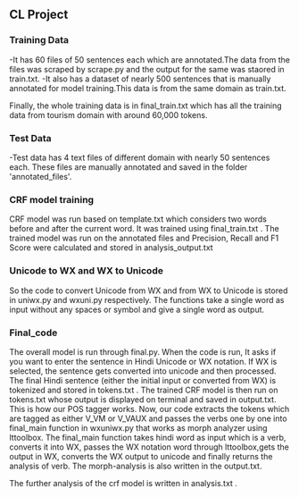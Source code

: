 ## CL Project

### Training Data
-It has 60 files of 50 sentences each which are annotated.The data from the files was scraped by scrape.py and the output for the same was staored in train.txt.
-It also has a dataset of nearly 500 sentences that is manually annotated for model training.This data is from the same domain as train.txt.

Finally, the whole training data is in final_train.txt which has all the training data from tourism domain with around 60,000 tokens.

### Test Data
-Test data has 4 text files of different domain with nearly 50 sentences each.
These files are manually annotated and saved in the folder 'annotated_files'.

### CRF model training
CRF model was run based on template.txt which considers two words before and after the current word.
It was trained using final_train.txt .
The trained model was run on the annotated files and Precision, Recall and F1 Score were calculated and stored in analysis_output.txt 

### Unicode to WX and WX to Unicode
So the code to convert Unicode from WX and from WX to Unicode is stored in uniwx.py and wxuni.py respectively.
The functions take a single word as input without any spaces or symbol and give a single word as output.

### Final_code
The overall model is run through final.py.
When the code is run, It asks if you want to enter the sentence in Hindi Unicode or WX notation.
If WX is selected, the sentence gets converted into unicode and then processed.
The final Hindi sentence (either the initial input or converted from WX) is tokenized and stored in tokens.txt .
The trained CRF model is then run on tokens.txt whose output is displayed on terminal and saved in output.txt.
This is how our POS tagger works.
Now, our code extracts the tokens which are tagged as either V_VM or V_VAUX and passes the verbs one by one into final_main function in wxuniwx.py that works as morph analyzer using lttoolbox.
The final_main function takes hindi word as input which is a verb, converts it into WX, passes the WX notation word through lttoolbox,gets the output in WX, converts the WX output to unicode and finally returns the analysis of verb.
The morph-analysis is also written in the output.txt.

The further analysis of the crf model is written in analysis.txt .